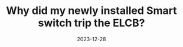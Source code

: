 ---
title: "Why did my newly installed Smart switch trip the ELCB?"
description: "I think I need a Zigbee Smart Switch."
date: "2023-12-28"
draft: true
cover:
    image: sonoff-switchman-m5-smart-switch.webp
    alt: "Sonoff SwitchMan M5 Smart Switch"
    caption: "Sonoff SwitchMan M5 Smart Switch"
    relative: false
---